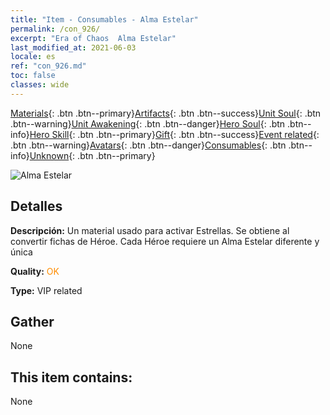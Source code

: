 ```yaml
---
title: "Item - Consumables - Alma Estelar"
permalink: /con_926/
excerpt: "Era of Chaos  Alma Estelar"
last_modified_at: 2021-06-03
locale: es
ref: "con_926.md"
toc: false
classes: wide
---
```

 [Materials](/ItemsES/){: .btn .btn--primary}[Artifacts](/ItemsES/Artifacts/){: .btn .btn--success}[Unit Soul](/ItemsES/UnitSoul/){: .btn .btn--warning}[Unit Awakening](/ItemsES/UnitAwakening/){: .btn .btn--danger}[Hero Soul](/ItemsES/HeroSoul/){: .btn .btn--info}[Hero Skill](/ItemsES/HeroSkill/){: .btn .btn--primary}[Gift](/ItemsES/Gift/){: .btn .btn--success}[Event related](/ItemsES/Events/){: .btn .btn--warning}[Avatars](/ItemsES/Avatars/){: .btn .btn--danger}[Consumables](/ItemsES/Consumables/){: .btn .btn--info}[Unknown](/ItemsES/Unknown/){: .btn .btn--primary}

 ![Alma Estelar](/images/t/i_40014.png)

## Detalles
 **Descripción:** Un material usado para activar Estrellas. Se obtiene al convertir fichas de Héroe. Cada Héroe requiere un Alma Estelar diferente y única

 **Quality:** <span style="color: #FF8C00">OK</span>

 **Type:** VIP related

## Gather

  None

## This item contains:

  None

